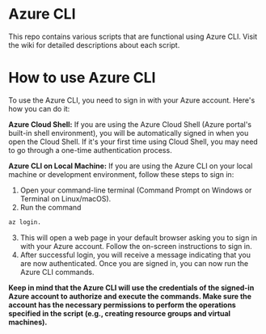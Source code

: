 # Azure CLI
This repo contains various scripts that are functional using Azure CLI. Visit the wiki for detailed descriptions about each script. 
# How to use Azure CLI

To use the Azure CLI, you need to sign in with your Azure account. Here's how you can do it:

**Azure Cloud Shell:**
If you are using the Azure Cloud Shell (Azure portal's built-in shell environment), you will be automatically signed in when you open the Cloud Shell. If it's your first time using Cloud Shell, you may need to go through a one-time authentication process.

**Azure CLI on Local Machine:**
If you are using the Azure CLI on your local machine or development environment, follow these steps to sign in:

1. Open your command-line terminal (Command Prompt on Windows or Terminal on Linux/macOS).
2. Run the command
``` bash
az login.
```
3. This will open a web page in your default browser asking you to sign in with your Azure account. Follow the on-screen instructions to sign in.
4. After successful login, you will receive a message indicating that you are now authenticated. Once you are signed in, you can now run the Azure CLI commands.

**Keep in mind that the Azure CLI will use the credentials of the signed-in Azure account to authorize and execute the commands. Make sure the account has the necessary permissions to perform the operations specified in the script (e.g., creating resource groups and virtual machines).**
